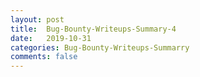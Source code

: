 ```yaml
---
layout: post
title:  Bug-Bounty-Writeups-Summary-4
date:   2019-10-31
categories: Bug-Bounty-Writeups-Summarry
comments: false
---
```




